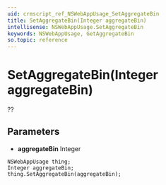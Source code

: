 ```yaml
---
uid: crmscript_ref_NSWebAppUsage_SetAggregateBin
title: SetAggregateBin(Integer aggregateBin)
intellisense: NSWebAppUsage.SetAggregateBin
keywords: NSWebAppUsage, GetAggregateBin
so.topic: reference
---
```


# SetAggregateBin(Integer aggregateBin)

??

## Parameters

* **aggregateBin** Integer

```crmscript
NSWebAppUsage thing;
Integer aggregateBin;
thing.SetAggregateBin(aggregateBin);
```

